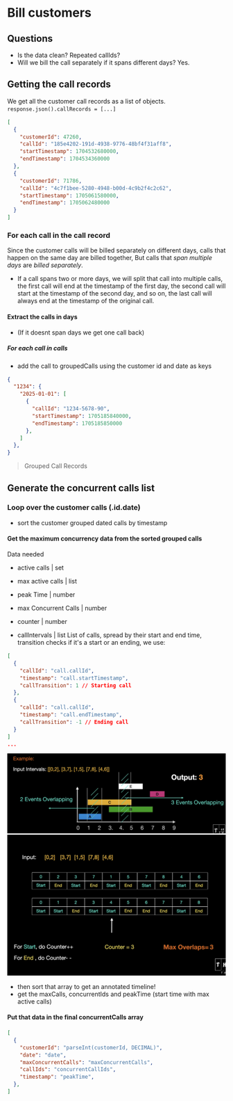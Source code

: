 # Bill customers

## Questions

- Is the data clean? Repeated callIds?
- Will we bill the call separately if it spans different days? Yes.

## Getting the call records

We get all the customer call records as a list of objects. `response.json().callRecords = [...]`

```json
[
  {
    "customerId": 47260,
    "callId": "185e4202-191d-4938-9776-48bf4f31aff8",
    "startTimestamp": 1704532680000,
    "endTimestamp": 1704534360000
  },
  {
    "customerId": 71786,
    "callId": "4c7f1bee-5280-4948-b00d-4c9b2f4c2c62",
    "startTimestamp": 1705061580000,
    "endTimestamp": 1705062480000
  }
]
```

### For each call in the call record

Since the customer calls will be billed separately on different days, calls that happen on the same day are billed together, But calls that *span multiple days* are *billed separately*.

- If a call spans two or more days, we will split that call into multiple calls, the first call will end at the timestamp of the first day, the second call will start at the timestamp of the second day, and so on, the last call will always end at the timestamp of the original call.

#### Extract the calls in days

- (If it doesnt span days we get one call back)

##### For each call in calls

- add the call to groupedCalls using the customer id and date as keys

```json
{
  "1234": {
    "2025-01-01": [
      {
        "callId": "1234-5678-90",
        "startTimestamp": 1705185840000,
        "endTimestamp": 1705185850000
      },
    ]
  },
}
```

> Grouped Call Records

## Generate the concurrent calls list

### Loop over the customer calls (.id.date)

- sort the customer grouped dated calls by timestamp

#### Get the maximum concurrency data from the sorted grouped calls

Data needed

- active calls | set
- max active calls | list
- peak Time | number
- max Concurrent Calls | number
- counter | number

- callIntervals | list
List of calls, spread by their start and end time, transition checks if it's a start or an ending, we use:

```json
[
  {
    "callId": "call.callId",
    "timestamp": "call.startTimestamp",
    "callTransition": 1 // Starting call
  },
  {
    "callId": "call.callId",
    "timestamp": "call.endTimestamp",
    "callTransition": -1 // Ending call
  }
]
...
```

![Overlaps](./overlaps.png)
![Anotated Timeline](./interval.png)

- then sort that array to get an annotated timeline!
- get the maxCalls, concurrentIds and peakTime (start time with max active calls)

#### Put that data in the final concurrentCalls array

```json
[
  {
    "customerId": "parseInt(customerId, DECIMAL)",
    "date": "date",
    "maxConcurrentCalls": "maxConcurrentCalls",
    "callIds": "concurrentCallIds",
    "timestamp": "peakTime",
  },
]
```
